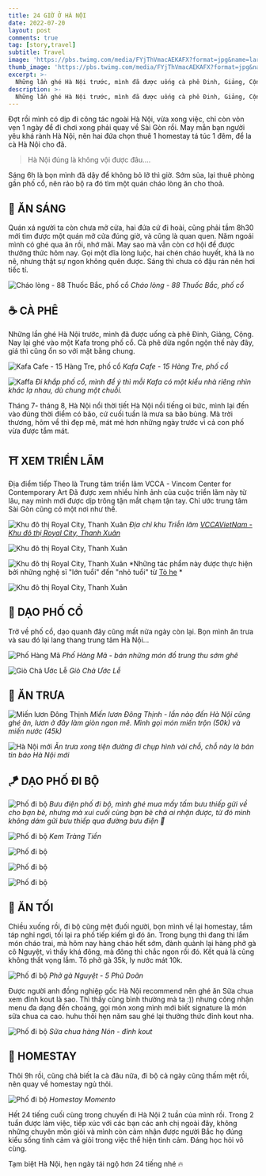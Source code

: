 ```yaml
---
title: 24 GIỜ Ở HÀ NỘI
date: 2022-07-20
layout: post
comments: true
tag: [story,travel]
subtitle: Travel
image: 'https://pbs.twimg.com/media/FYjThVmacAEKAFX?format=jpg&name=large'
thumb_image: 'https://pbs.twimg.com/media/FYjThVmacAEKAFX?format=jpg&name=large'
excerpt: >-
  Những lần ghé Hà Nội trước, mình đã được uống cà phê Đinh, Giảng, Cộng. Nay lại ghé vào một Kafa trong phố cổ.
description: >-
  Những lần ghé Hà Nội trước, mình đã được uống cà phê Đinh, Giảng, Cộng. Nay lại ghé vào một Kafa trong phố cổ.
---
```



Đợt rồi mình có dịp đi công tác ngoài Hà Nội, vừa xong việc, chỉ còn vỏn vẹn 1 ngày để đi chơi xong phải quay về Sài Gòn rồi. May mắn bạn người yêu khá rành Hà Nội, nên hai đứa chọn thuê 1 homestay tá túc 1 đêm, để la cà Hà Nội cho đã. 

> Hà Nội đúng là không vội được đâu....

Sáng 6h là bọn mình đã dậy để không bỏ lỡ thì giờ. Sớm sủa, lại thuê phòng gần phố cổ, nên rảo bộ ra đó tìm một quán cháo lòng ăn cho thoả. 

## 🍲 ĂN SÁNG

Quán xá người ta còn chưa mở cửa, hai đứa cứ đi hoài, cũng phải tầm 8h30 mới tìm được một quán mở cửa đúng giờ, và cũng là quan quen. Năm ngoái mình có ghé qua ăn rồi, nhớ mãi. May sao mà vẫn còn cơ hội để được thưởng thức hôm nay. 
Gọi một đĩa lòng luộc, hai chén cháo huyết, khá là no nê, nhưng thật sự ngon không quên được. Sáng thì chưa có đậu rán nên hơi tiếc tí.

![Cháo lòng - 88 Thuốc Bắc, phố cổ](https://pbs.twimg.com/media/FYjTCaRaUAAVWgq?format=jpg&name=medium)
*Cháo lòng - 88 Thuốc Bắc, phố cổ*


## ☕️ CÀ PHÊ

Những lần ghé Hà Nội trước, mình đã được uống cà phê Đinh, Giảng, Cộng. Nay lại ghé vào một Kafa trong phố cổ. 
Cà phê dừa ngồn ngộn thế này đây, giá thì cũng ổn so với mặt bằng chung.

![Kafa Cafe - 15 Hàng Tre, phố cổ](https://pbs.twimg.com/media/FYjTCagacAA35hP?format=jpg&name=medium)
*Kafa Cafe - 15 Hàng Tre, phố cổ*

![Kaffa](https://pbs.twimg.com/media/FYjTCaVakAA905K?format=jpg&name=large)
*Đi khắp phố cổ, mình để ý thì mỗi Kafa có một kiểu nhà riêng nhìn khác lạ nhau, dù chung một chuỗi.*


Tháng 7- tháng 8, Hà Nội nổi thời tiết Hà Nội nổi tiếng oi bức, mình lại đến vào đúng thời điểm có bão, cứ cuối tuần là mưa sa bão bùng. Mà trời thương, hôm về thì đẹp mê, mát mẻ hơn những ngày trước vì cả con phố vừa được tắm mát. 

## ⛩ XEM TRIỂN LÃM

Địa điểm tiếp Theo là Trung tâm triển lãm VCCA - Vincom Center for Contemporary Art
Đã được xem nhiều hình ảnh của cuộc triển lãm này từ lâu, nay mình mới được dịp trông tận mắt chạm tận tay. Chỉ ước trung tâm Sài Gòn cũng có một nơi như thế. 

![Khu đô thị Royal City, Thanh Xuân](https://pbs.twimg.com/media/FYjTREEaMAE1xTT?format=jpg&name=large)
*Địa chỉ khu Triễn lãm [VCCAVietNam - Khu đô thị Royal City, Thanh Xuân](http://vccavietnam.com/trien-lam-quothanh-tinh-nhuaquot)*

![Khu đô thị Royal City, Thanh Xuân](https://pbs.twimg.com/media/FYjTREGaQAEhDjj?format=jpg&name=large)

![Khu đô thị Royal City, Thanh Xuân](https://pbs.twimg.com/media/FYjTREGaQAARnVp?format=jpg&name=large)
*Những tác phẩm này được thực hiện bởi những nghệ sĩ "lớn tuổi" đến "nhỏ tuổi" từ [Tò he](https://www.facebook.com/toheplay/?eid=ARDapbgm7tJ4NDgrjicQMpTDROsS8Uk_LZunTr8I9atPR88j7tqhG2vKKW1XvhUMbwdmytKPKuyUOb1B&timeline_context_item_type=intro_card_work&timeline_context_item_source=100001296278041&fref=tag)
*

![Khu đô thị Royal City, Thanh Xuân](https://pbs.twimg.com/media/FYjTREFacAAZhDM?format=jpg&name=large)


## 🏮 DẠO PHỐ CỔ

Trở về phố cổ, dạo quanh đây cũng mất nửa ngày còn lại. Bọn mình ăn trưa và sau đó lại lang thang trung tâm Hà Nội...

![Phố Hàng Mã](https://pbs.twimg.com/media/FYjTWDYakAEqUaI?format=jpg&name=medium)
*Phố Hàng Mã - bán những món đồ trung thu sớm ghê*

![Giò Chả Ước Lễ](https://pbs.twimg.com/media/FYjTmiTaMAAW5gt?format=jpg&name=large)
*Giò Chả Ước Lễ*


## 🍱 ĂN TRƯA

![Miến lươn Đông Thịnh](https://pbs.twimg.com/media/FYjTWDZakAAN8ky?format=jpg&name=medium)
*Miến lươn Đông Thịnh - lần nào đến Hà Nội cũng ghé ăn, lươn ở đây làm giòn ngon mê. Mình gọi món miến trộn (50k) và miến nước (45k)*

![Hà Nội mới](https://pbs.twimg.com/media/FYjTWDbacAAToh-?format=jpg&name=medium)
*Ăn trưa xong tiện đường đi chụp hình vài chỗ, chỗ này là bản tin báo Hà Nội mới*


## 🪁 DẠO PHỐ ĐI BỘ

![Phố đi bộ](https://pbs.twimg.com/media/FYjTWDRagAAS4Sq?format=jpg&name=large)
*Bưu điện phố đi bộ, mình ghé mua mấy tấm bưu thiếp gửi về cho bạn bè, nhưng mà xui cuối cùng bạn bè chả ai nhận được, từ đó mình không dám gửi bưu thiếp qua đường bưu điện 🥲*


![Phố đi bộ](https://pbs.twimg.com/media/FYjTbM9aMAAl3NT?format=jpg&name=large)
*Kem Tràng Tiền*


![Phố đi bộ](https://pbs.twimg.com/media/FYjTbMzaIAAwTWa?format=jpg&name=large)


![Phố đi bộ](https://pbs.twimg.com/media/FYjTbMzaMAA1hhC?format=jpg&name=large)


![Phố đi bộ](https://pbs.twimg.com/media/FYjTbMyaUAATn_r?format=jpg&name=large)


## 🍛 ĂN TỐI

Chiều xuống rồi, đi bộ cũng mệt đuối người, bọn mình về lại homestay, tắm táp nghỉ ngơi, tối lại ra phố tiếp kiếm gì đó ăn. Trong bụng thì đang thì lắm món cháo trai, mà hôm nay hàng cháo hết sớm, đành quành lại hàng phở gà cô Nguyệt, vì thấy khá đông, mà đông thì chắc ngon rồi đó. Kết quả là cũng không thất vọng lắm. Tô phở gà 35k, ly nước mát 10k.

![Phố đi bộ](https://pbs.twimg.com/media/FYjThVfaQAA8517?format=jpg&name=large)
*Phở gà Nguyệt - 5 Phũ Doãn*


Được người anh đồng nghiệp gốc Hà Nội recommend nên ghé ăn Sữa chua xem đỉnh kout là sao.
Thì thấy cũng bình thường mà ta :)) nhưng công nhận menu đa dạng đến choáng, gọi món xong mình mới biết signature là món sữa chua ca cao. huhu thôi hẹn năm sau ghé lại thưởng thức đỉnh kout nha.

![Phố đi bộ](https://pbs.twimg.com/media/FYjThVnacAAk_YO?format=jpg&name=large)
*Sữa chua hàng Nón - đỉnh kout*


## 🛁 HOMESTAY

Thôi 9h rồi, cũng chả biết la cà đâu nữa, đi bộ cả ngày cũng thấm mệt rồi, nên quay về homestay ngủ thôi.

![Phố đi bộ](https://pbs.twimg.com/media/FYjTmiSagAI0AQ8?format=jpg&name=large)
*Homestay Momento*


Hết 24 tiếng cuối cùng trong chuyến đi Hà Nội 2 tuần của mình rồi. 
Trong 2 tuần được làm việc, tiếp xúc với các bạn các anh chị ngoài đây, không những chuyên môn giỏi và mình còn cảm nhận được người Bắc họ đúng kiểu sống tình cảm và giỏi trong việc thể hiện tình cảm. Đáng học hỏi vô cùng.

Tạm biệt Hà Nội, hẹn ngày tái ngộ hơn 24 tiếng nhé 🔥


